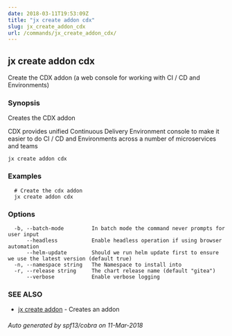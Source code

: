 ```yaml
---
date: 2018-03-11T19:53:09Z
title: "jx create addon cdx"
slug: jx_create_addon_cdx
url: /commands/jx_create_addon_cdx/
---
```

## jx create addon cdx

Create the CDX addon (a web console for working with CI / CD and Environments)

### Synopsis


Creates the CDX addon 

CDX provides unified Continuous Delivery Environment console to make it easier to do CI / CD and Environments across a number of microservices and teams

```
jx create addon cdx
```

### Examples

```
  # Create the cdx addon
  jx create addon cdx
```

### Options

```
  -b, --batch-mode         In batch mode the command never prompts for user input
      --headless           Enable headless operation if using browser automation
      --helm-update        Should we run helm update first to ensure we use the latest version (default true)
  -n, --namespace string   The Namespace to install into
  -r, --release string     The chart release name (default "gitea")
      --verbose            Enable verbose logging
```

### SEE ALSO
* [jx create addon](/commands/jx_create_addon/)	 - Creates an addon

###### Auto generated by spf13/cobra on 11-Mar-2018
